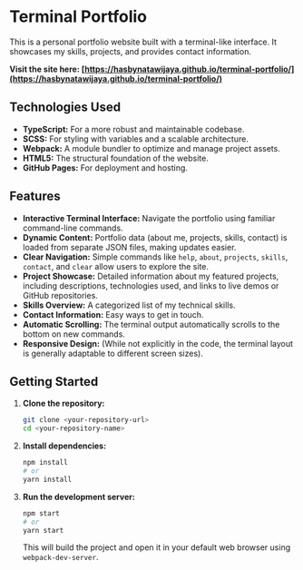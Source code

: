 # Terminal Portfolio

This is a personal portfolio website built with a terminal-like interface. It showcases my skills, projects, and provides contact information.

**Visit the site here: [https://hasbynatawijaya.github.io/terminal-portfolio/](https://hasbynatawijaya.github.io/terminal-portfolio/)**

## Technologies Used

* **TypeScript:** For a more robust and maintainable codebase.
* **SCSS:** For styling with variables and a scalable architecture.
* **Webpack:** A module bundler to optimize and manage project assets.
* **HTML5:** The structural foundation of the website.
* **GitHub Pages:** For deployment and hosting.

## Features

* **Interactive Terminal Interface:** Navigate the portfolio using familiar command-line commands.
* **Dynamic Content:** Portfolio data (about me, projects, skills, contact) is loaded from separate JSON files, making updates easier.
* **Clear Navigation:** Simple commands like `help`, `about`, `projects`, `skills`, `contact`, and `clear` allow users to explore the site.
* **Project Showcase:** Detailed information about my featured projects, including descriptions, technologies used, and links to live demos or GitHub repositories.
* **Skills Overview:** A categorized list of my technical skills.
* **Contact Information:** Easy ways to get in touch.
* **Automatic Scrolling:** The terminal output automatically scrolls to the bottom on new commands.
* **Responsive Design:** (While not explicitly in the code, the terminal layout is generally adaptable to different screen sizes).

## Getting Started

1.  **Clone the repository:**

    ```bash
    git clone <your-repository-url>
    cd <your-repository-name>
    ```
2.  **Install dependencies:**

    ```bash
    npm install
    # or
    yarn install
    ```
3.  **Run the development server:**

    ```bash
    npm start
    # or
    yarn start
    ```

    This will build the project and open it in your default web browser using `webpack-dev-server`.
